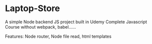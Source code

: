 # Laptop-Store

A simple Node backend JS project built in Udemy Complete Javascript Course without webpack, babel......

Features:
  Node router,
  Node file read,
  html templates

